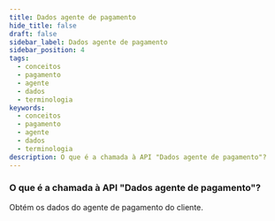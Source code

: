```yaml
---
title: Dados agente de pagamento
hide_title: false
draft: false
sidebar_label: Dados agente de pagamento
sidebar_position: 4
tags:
  - conceitos
  - pagamento
  - agente
  - dados
  - terminologia
keywords:
  - conceitos
  - pagamento
  - agente
  - dados
  - terminologia
description: O que é a chamada à API "Dados agente de pagamento"?
---
```


### O que é a chamada à API "Dados agente de pagamento"?

Obtém os dados do agente de pagamento do cliente.

